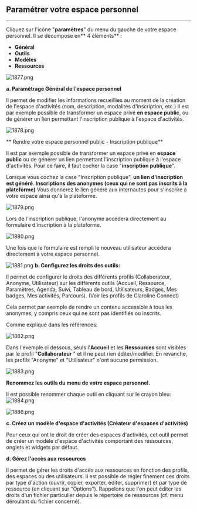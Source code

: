 ## Paramétrer votre espace personnel

---

Cliquez sur l'icône "**paramètres**" du menu du gauche de votre espace personnel. Il se décompose en** 4 éléments** :

* **Général**
* **Outils**
* **Modèles**
* **Ressources**

![1877.png](http://www.claroline.net/uploads/custom/images/1877.png)

**a. Paramétrage Général de l'espace personnel**

Il permet de modifier les informations recueillies au moment de la création de l'espace d'activités (nom, description, modalités d'inscription, etc.) Il est par exemple possible de transformer un espace privé **en espace public**, ou de générer un lien permettant l'inscription publique à l'espace d'activités.

![1878.png](http://www.claroline.net/uploads/custom/images/1878.png)

  ** Rendre votre espace personnel public - Inscription publique**

Il est par exemple possible de transformer un espace privé en **espace public** ou de générer un lien permettant l'inscription publique à l'espace d'activités. Pour ce faire, il faut cocher la case "**inscription publique**".

Lorsque vous cochez la case "Inscription publique", **un lien d'inscription est généré**.
**Inscriptions des anonymes (ceux qui ne sont pas inscrits à la plateforme)**
Vous donnerez le lien généré aux internautes pour s'inscrire à votre espace ainsi qu'à la plateforme.

![1879.png](http://www.claroline.net/uploads/custom/images/1879.png)

Lors de l'inscription publique, l'anonyme accédera directement au formulaire d'inscription à la plateforme.

![1880.png](http://www.claroline.net/uploads/custom/images/1880.png)

Une fois que le formulaire est rempli le nouveau utilisateur accédera directement à votre espace personnel.

![1881.png](http://www.claroline.net/uploads/custom/images/1881.png)
**b. Configurez les droits des outils:**

Il permet de configurer le droits des différents profils (Collaborateur, Anonyme, Utilisateur) sur les différents outils (Accueil, Ressource, Paramètres, Agenda, Suivi, Tableau de bord, Utilisateurs, Badges, Mes badges, Mes activités, Parcours). (Voir les profils de Claroline Connect)

Cela permet par exemple de rendre un contenu accessible à tous les anonymes, y compris ceux qui ne sont pas identifiés ou inscrits.

Comme expliqué dans les références:

![1882.png](http://www.claroline.net/uploads/custom/images/1882.png)


Dans l'exemple ci dessous, seuls l'**Accueil** et les **Ressources** sont visibles par le profil "**Collaborateur** " et il ne peut rien éditer/modifier. En revanche, les profils "Anonyme" et "Utilisateur" n'ont aucune permission.

![1883.png](http://www.claroline.net/uploads/custom/images/1883.png)

   **Renommez les outils du menu de votre espace personnel.**

Il est possible renommer chaque outil en cliquant sur le crayon bleu: ![1884.png](http://www.claroline.net/uploads/custom/images/1884.png)

![1886.png](http://www.claroline.net/uploads/custom/images/1886.png)

**c. Créez un modèle d'espace d'activités (Créateur d'espaces d'activités)**

Pour ceux qui ont le droit de créer des espaces d'activités, cet outil permet de créer un modèle d'espace d'activités comportant des ressources, onglets et widgets par défaut. 

**d. Gérez l'accès aux ressources**

Il permet de gérer les droits d'accès aux ressources en fonction des profils, des espaces ou des utilisateurs. Il est possible de régler finement ces droits par type d'action (ouvrir, copier, exporter, éditer, supprimer) et par type de ressource (en cliquant sur “Options”). Rappelons que l'on peut éditer les droits d'un fichier particulier depuis le répertoire de ressources (cf. menu déroulant du fichier concerné). 
